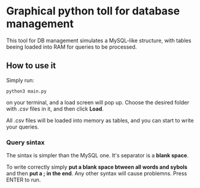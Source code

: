 # Graphical python toll for database management

This tool for DB management simulates a MySQL-like structure, with tables beeing loaded into RAM for queries to be processed.

## How to use it

Simply run:

```terminal
python3 main.py
```

on your terminal, and a load screen will pop up. Choose the desired folder with _.csv_ files in it, and then click **Load**.

All .csv files will be loaded into memory as tables, and you can start to write your queries.

### Query sintax

The sintax is simpler than the MySQL one. It's separator is a **blank space**.

To write correctly simply **put a blank space btween all words and sybols** and then **put a ; in the end**. Any other syntax will cause problemns. Press ENTER to run.
